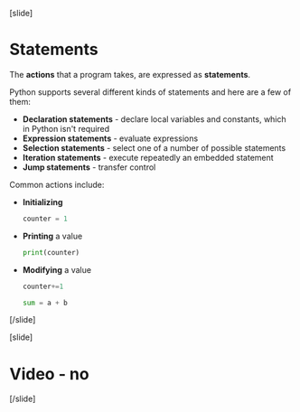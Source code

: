 [slide]
# Statements
The **actions** that a program takes, are expressed as **statements**. 

Python supports several different kinds of statements and here are a few of them:
  * **Declaration statements** - declare local variables and constants, which in Python isn't required
  * **Expression statements** - evaluate expressions
  * **Selection statements** - select one of a number of possible statements
  * **Iteration statements** - execute repeatedly an embedded statement
  * **Jump statements** - transfer control
  
Common actions include:
- **Initializing**
  ```python
  counter = 1
  ```

- **Printing** a value
  ```python 
  print(counter)
  ```

- **Modifying** a value
  ```python
  counter+=1
  ```
  
  ```python
  sum = a + b
  ```
[/slide]

[slide]
# Video - no


[/slide]